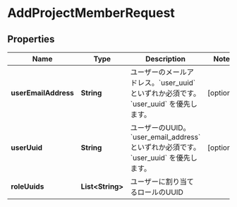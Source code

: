 

# AddProjectMemberRequest


## Properties

| Name | Type | Description | Notes |
|------------ | ------------- | ------------- | -------------|
|**userEmailAddress** | **String** | ユーザーのメールアドレス。&#x60;user_uuid&#x60; といずれか必須です。&#x60;user_uuid&#x60; を優先します。 |  [optional] |
|**userUuid** | **String** | ユーザーのUUID。&#x60;user_email_address&#x60; といずれか必須です。&#x60;user_uuid&#x60; を優先します。 |  [optional] |
|**roleUuids** | **List&lt;String&gt;** | ユーザーに割り当てるロールのUUID |  |



